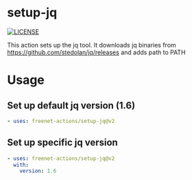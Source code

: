 # setup-jq
[![LICENSE](https://img.shields.io/github/license/freenet-actions/setup-jq)](https://github.com/freenet-actions/setup-jq/blob/main/LICENSE)

This action sets up the jq tool. It downloads jq binaries from https://github.com/stedolan/jq/releases and adds path to PATH

   
# Usage
## Set up default jq version (1.6)
```yaml
- uses: freenet-actions/setup-jq@v2
```
## Set up specific jq version
```yaml
- uses: freenet-actions/setup-jq@v2
  with:
    version: 1.6
```
